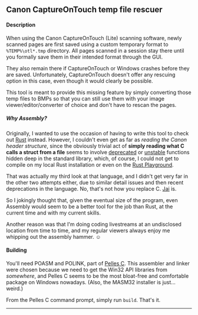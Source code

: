 Canon CaptureOnTouch temp file rescuer
--------------------------------------
#### Description
When using the Canon CaptureOnTouch (Lite) scanning software, newly scanned
pages are first saved using a custom temporary format to `%TEMP%\otl*.tmp`
directory. All pages scanned in a session stay there until you formally save
them in their intended format through the GUI.

They also remain there if CaptureOnTouch or Windows crashes before they are
saved. Unfortunately, CaptureOnTouch doesn't offer any rescuing option in this
case, even though it would clearly be possible.

This tool is meant to provide this missing feature by simply converting those
temp files to BMPs so that you can still use them with your image
viewer/editor/converter of choice and don't have to rescan the pages.

##### Why Assembly?
Originally, I wanted to use the occasion of having to write this tool to check
out [Rust] instead. However, I couldn't even get as far as *reading the Canon
header structure*, since the obviously trivial act of **simply reading what C
calls a struct from a file** seems to involve [deprecated] or [unstable]
functions hidden deep in the standard library, which, of course, I could not
get to compile on my local Rust installation or even on the [Rust Playground].

That was actually my third look at that language, and I didn't get very far in
the other two attempts either, due to similar detail issues and then recent
deprecations in the language. No, that's not how you replace C. [Jai] is.

So I jokingly thought that, given the eventual size of the program, even
Assembly would seem to be a better tool for the job than Rust, at the current
time and with my current skills.

Another reason was that I'm doing coding livestreams at an undisclosed location
from time to time, and my regular viewers always enjoy me whipping out the
assembly hammer. ☺

#### Building
You'll need POASM and POLINK, part of [Pelles C]. This assembler and linker
were chosen because we need to get the Win32 API libraries from *somewhere*,
and Pelles C seems to be the most bloat-free and comfortable package on Windows
nowadays. (Also, the MASM32 installer is just… weird.)

From the Pelles C command prompt, simply run `build`. That's it.

----

[Rust]: http://rust-lang.org
[Rust Playground]: https://play.rust-lang.org/
[Jai]: https://www.youtube.com/watch?v=UTqZNujQOlA
[deprecated]: http://smallcultfollowing.com/rust-int-variations/imem-umem/std/slice/raw/fn.buf_as_slice.html
[unstable]: http://smallcultfollowing.com/rust-int-variations/imem-umem/std/slice/fn.from_raw_buf.html
[Pelles C]: http://www.smorgasbordet.com/pellesc/
